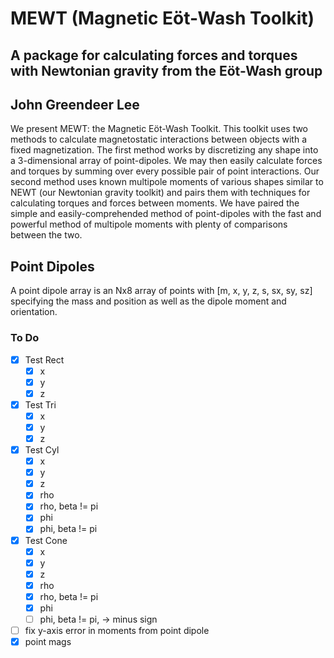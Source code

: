 # MEWT (Magnetic E&ouml;t-Wash Toolkit)
## A package for calculating forces and torques with Newtonian gravity from the E&ouml;t-Wash group
## John Greendeer Lee


We present MEWT: the Magnetic E&ouml;t-Wash Toolkit. This toolkit uses two methods to calculate magnetostatic interactions between objects with a fixed magnetization. The first method works by discretizing any shape into a 3-dimensional array of point-dipoles. We may then easily calculate forces and torques by summing over every possible pair of point interactions. Our second method uses known multipole moments of various shapes similar to NEWT (our Newtonian gravity toolkit) and pairs them with techniques for calculating torques and forces between moments. We have paired the simple and easily-comprehended method of point-dipoles with the fast and powerful method of multipole moments with plenty of comparisons between the two.

## Point Dipoles
A point dipole array is an Nx8 array of points with [m, x, y, z, s, sx, sy, sz] specifying the mass and position as well as the dipole moment and orientation.

### To Do
- [X] Test Rect
	- [X] x
	- [X] y
	- [X] z
- [X] Test Tri
	- [X] x
	- [X] y
	- [X] z
- [X] Test Cyl
	- [X] x
	- [X] y
	- [X] z
	- [X] rho
	- [X] rho, beta != pi
	- [X] phi
	- [X] phi, beta != pi
- [X] Test Cone
	- [X] x
	- [X] y
	- [X] z
	- [X] rho
	- [X] rho, beta != pi
	- [X] phi
	- [ ] phi, beta != pi, -> minus sign
- [ ] fix y-axis error in moments from point dipole
- [X] point mags